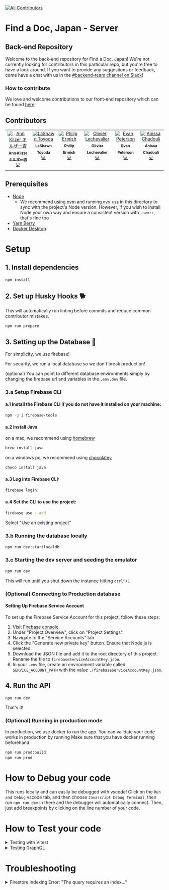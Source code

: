 [![All Contributors](https://img.shields.io/github/all-contributors/ourjapanlife/findadoc-server?color=ee8449&style=for-the-badge)](#contributors)

# Find a Doc, Japan - Server

## Back-end Repository

Welcome to the back-end repository for Find a Doc, Japan! We're not currently looking for contributors in this particular repo, but you're free to have a look around. If you want to provide any suggestions or feedback, come have a chat with us in the [#backend-team channel on Slack](https://join.slack.com/t/find-a-doc/shared_invite/zt-s4744a6o-MGaGHzLN5wB9aXeha3vdsQ)!

### How to contribute

We love and welcome contributions to our front-end repository which can be found [here](https://github.com/ourjapanlife/findadoc-web)!

## Contributors

<!-- ALL-CONTRIBUTORS-LIST:START - Do not remove or modify this section -->
<!-- prettier-ignore-start -->
<!-- markdownlint-disable -->
<table>
  <tbody>
    <tr>
      <td align="center" valign="top" width="14.28%"><a href="http://www.annkilzer.net/"><img src="https://avatars.githubusercontent.com/u/4602369?v=4?s=100" width="100px;" alt="Ann Kilzer キルザー杏"/><br /><sub><b>Ann Kilzer キルザー杏</b></sub></a><br /><a href="https://github.com/ourjapanlife/findadoc-server/commits?author=ann-kilzer" title="Code">💻</a></td>
      <td align="center" valign="top" width="14.28%"><a href="https://github.com/theyokohamalife"><img src="https://avatars.githubusercontent.com/u/31802656?v=4?s=100" width="100px;" alt="LaShawn Toyoda"/><br /><sub><b>LaShawn Toyoda</b></sub></a><br /><a href="https://github.com/ourjapanlife/findadoc-server/commits?author=theyokohamalife" title="Code">💻</a></td>
      <td align="center" valign="top" width="14.28%"><a href="https://github.com/ermish"><img src="https://avatars.githubusercontent.com/u/4411499?v=4?s=100" width="100px;" alt="Philip Ermish"/><br /><sub><b>Philip Ermish</b></sub></a><br /><a href="https://github.com/ourjapanlife/findadoc-server/commits?author=ermish" title="Code">💻</a></td>
      <td align="center" valign="top" width="14.28%"><a href="https://github.com/RageZBla"><img src="https://avatars.githubusercontent.com/u/1196871?v=4?s=100" width="100px;" alt="Olivier Lechevalier"/><br /><sub><b>Olivier Lechevalier</b></sub></a><br /><a href="https://github.com/ourjapanlife/findadoc-server/commits?author=RageZBla" title="Code">💻</a></td>
      <td align="center" valign="top" width="14.28%"><a href="https://github.com/evan-desu"><img src="https://avatars.githubusercontent.com/u/86333067?v=4?s=100" width="100px;" alt="Evan Peterson"/><br /><sub><b>Evan Peterson</b></sub></a><br /><a href="https://github.com/ourjapanlife/findadoc-server/commits?author=evan-desu" title="Code">💻</a></td>
      <td align="center" valign="top" width="14.28%"><a href="https://github.com/Anissa3005"><img src="https://avatars.githubusercontent.com/u/114712265?v=4?s=100" width="100px;" alt="Anissa Chadouli"/><br /><sub><b>Anissa Chadouli</b></sub></a><br /><a href="https://github.com/ourjapanlife/findadoc-server/commits?author=Anissa3005" title="Code">💻</a></td>
    </tr>
  </tbody>
</table>

<!-- markdownlint-restore -->
<!-- prettier-ignore-end -->

<!-- ALL-CONTRIBUTORS-LIST:END -->

## Prerequisites

-   [Node](https://nodejs.org)
    -   We recommend using [nvm](https://github.com/nvm-sh/nvm) and running `nvm use` in this directory to sync with the project's Node version. However, if you wish to install Node your own way and ensure a consistent version with `.nvmrc`, that's fine too
-   [Yarn Berry](https://yarnpkg.com/getting-started/install)
-   [Docker Desktop](https://www.docker.com/products/docker-desktop/)

# Setup

## 1. Install dependencies

```sh
npm install
```

## 2. Set up Husky Hooks 🐕️

This will automatically run linting before commits and reduce common contributor mistakes.

```sh
npm run prepare
```

## 3. Setting up the Database 🐘

For simplicity, we use firebase!

For security, we run a local database so we don't break production!

(optional) You can point to different database environments simply by changing the firebase url and variables in the `.env.dev` file.

### 3.a Setup Firebase CLI

#### a.1 Install the Firebase CLI if you do not have it installed on your machine:

```sh
npm -g i firebase-tools
```

#### a.2 Install Java

on a mac, we recommend using [homebrew](https://brew.sh/)

```sh
brew install java
```

on a windows pc, we recommend using [chocolatey](https://chocolatey.org/)

```sh
choco install java
```

#### a.3 Log into Firebase CLI:

```sh
firebase login
```

#### a.4 Set the CLI to use the project:

```sh
firebase use --add
```

Select "Use an existing project"

### 3.b Running the database locally

```sh
npm run dev:startlocaldb
```

### 3.c Starting the dev server and seeding the emulator

```sh
npm run dev
```

This will run until you shut down the instance hitting `ctrl^+C`

### (Optional) Connecting to Production database

#### Setting Up Firebase Service Account

To set up the Firebase Service Account for this project, follow these steps:

1. Visit [Firebase console](https://console.firebase.google.com/project/find-a-doc-japan/overview).
2. Under "Project Overview", click on "Project Settings".
3. Navigate to the "Service Accounts" tab.
4. Click the "Generate new private key" button. Ensure that Node.js is selected.
5. Download the JSON file and add it to the root directory of this project. Rename the file to `firebaseServiceAccountKey.json`.
6. In your `.env` file, create an environment variable called `SERVICE_ACCOUNT_PATH` with the value `./firebaseServiceAccountKey.json`.

## 4. Run the API

```sh
npm run dev
```

That's it!

### (Optional) Running in production mode

In production, we use docker to run the app. You can validate your code works in production by running
Make sure that you have docker running beforehand.

```sh
npm run prod:build
npm run prod
```

# How to Debug your code

This runs locally and can easily be debugged with vscode!
Click on the `Run and Debug` vscode tab, and then choose `Javascript Debug Terminal`, then run `npm run dev` in there and the debugger will automatically connect.
Then, just add breakpoints by clicking on the line number of your code.

# How to Test your code

<details>
  <summary> Testing with Vitest </summary>

1. Start the Docker container:

```sh
npm run test:dockerstart
```

2. Run the tests:

```sh
npm run test
```

</details>

<details>
  <summary>Testing GraphQL</summary>

1. Run `npm run generate` to generate the types locally
2. Run `npm run dev` to start the local server
3. Open your browser to <http://localhost:3001/>
4. Navigate to the Explorer section from the menu in the left pane.
5. Click `query: Query` under "Root Types
   ![image](./docs/root-types.png)
6. Click the `+` button to see the fields a **type** has that can be added to the query
   ![image](./docs/add-to-query.png)

7. Select the desired fields and they'll automatically get added to the query builder
   ![image](./docs/query-builder.png)

8. If you select a type that requires an ID (such as `Facility` or `HealthcareProfessional`) then add the ID in the "Variables" window at the bottom _as a string_.

![image](./docs/query-by-id.png)

9. If you'd like to share the query you built, such as demonstrating how you tested your code, check out [Apollo Explorer's sharing features](https://www.apollographql.com/blog/announcement/platform/save-and-share-your-graphql-operations-in-apollo-explorer/#sharing-a-collection).

</details>

# Troubleshooting

<details>
  <summary>Firestore Indexing Error: "The query requires an index..."</summary>

When you running query using the `getSubmissions` method that requires ordering by a specific field, if an index hasn't been created for the combination of that field and the order direction, you might receive an error response. This response will typically contain a direct link to create the required index in the **Firebase Console**. Here's how you can proceed:

1. Click on the link in the `Error Response`: This link will redirect you to the Firebase Console, specifically to the Firestore section where you can create indices.

![image](docs/gql-studio-error-message.png)

2. In the Firebase Console, you should see a window labeled `Create or update indexes`. Click the `Save` button: This will initiate the process of creating the index. Index creation might take a few minutes.

![image](docs/firebase-create-index.jpeg)

3. Wait for the Index to be ready: Firestore will show the status of the index. Once it changes from `Building` to `Enabled`, you can proceed to run your GraphQL query again.

![image](docs/firebase-building-index.png)

4. Run Your GraphQL Query Again: With the index in place, your query should now execute without any errors related to indexing.

</details>
